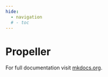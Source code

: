 ```yaml
---
hide:
  - navigation
  # - toc
---
```

# Propeller

For full documentation visit [mkdocs.org](https://www.mkdocs.org).
